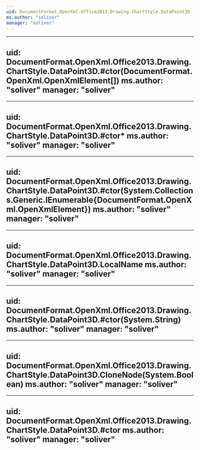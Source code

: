 ```yaml
---
uid: DocumentFormat.OpenXml.Office2013.Drawing.ChartStyle.DataPoint3D
ms.author: "soliver"
manager: "soliver"
---
```


---
uid: DocumentFormat.OpenXml.Office2013.Drawing.ChartStyle.DataPoint3D.#ctor(DocumentFormat.OpenXml.OpenXmlElement[])
ms.author: "soliver"
manager: "soliver"
---

---
uid: DocumentFormat.OpenXml.Office2013.Drawing.ChartStyle.DataPoint3D.#ctor*
ms.author: "soliver"
manager: "soliver"
---

---
uid: DocumentFormat.OpenXml.Office2013.Drawing.ChartStyle.DataPoint3D.#ctor(System.Collections.Generic.IEnumerable{DocumentFormat.OpenXml.OpenXmlElement})
ms.author: "soliver"
manager: "soliver"
---

---
uid: DocumentFormat.OpenXml.Office2013.Drawing.ChartStyle.DataPoint3D.LocalName
ms.author: "soliver"
manager: "soliver"
---

---
uid: DocumentFormat.OpenXml.Office2013.Drawing.ChartStyle.DataPoint3D.#ctor(System.String)
ms.author: "soliver"
manager: "soliver"
---

---
uid: DocumentFormat.OpenXml.Office2013.Drawing.ChartStyle.DataPoint3D.CloneNode(System.Boolean)
ms.author: "soliver"
manager: "soliver"
---

---
uid: DocumentFormat.OpenXml.Office2013.Drawing.ChartStyle.DataPoint3D.#ctor
ms.author: "soliver"
manager: "soliver"
---
